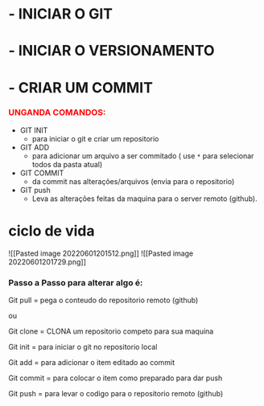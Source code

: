 # - INICIAR O GIT
# - INICIAR O VERSIONAMENTO
# - CRIAR UM COMMIT

### <b><font style="color:red">UNGANDA COMANDOS:</font></b>

- GIT INIT
	- para iniciar o git e criar um repositorio
- GIT ADD
	- para adicionar um arquivo a ser commitado ( use `*`  para selecionar todos da pasta atual) 
- GIT COMMIT
	- da commit nas alterações/arquivos (envia para o repositorio)
- GIT push
	- Leva as alterações feitas da maquina para o server remoto (github).


# ciclo de vida
![[Pasted image 20220601201512.png]]
![[Pasted image 20220601201729.png]]

### Passo a Passo para alterar algo é:

Git pull = pega o conteudo do repositorio remoto (github)

ou

Git clone = CLONA um repositorio competo para sua maquina

Git init = para iniciar o git no repositorio local

Git add = para adicionar o item editado ao commit

Git commit = para colocar o item como preparado para dar push

Git push = para levar o codigo para o repositorio remoto (github)